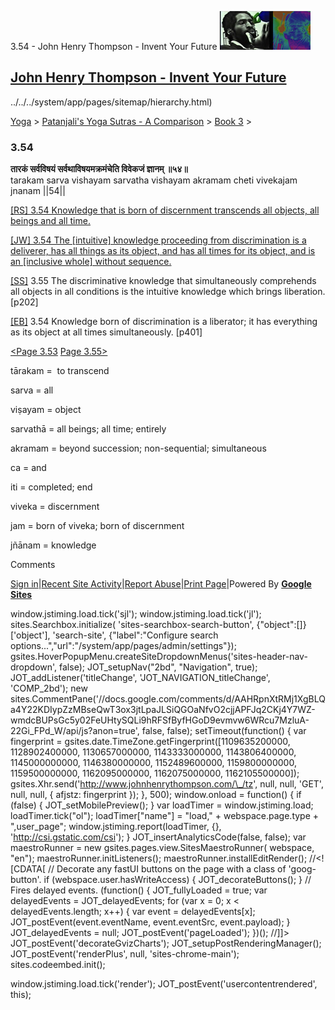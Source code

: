 3.54 - John Henry Thompson - Invent Your Future [![John Henry Thompson - Invent Your Future](../../../_/rsrc/1329567069254/config/customLogo.gif-revision=6.png)](../../../index.html)

[John Henry Thompson - Invent Your Future](../../../index.html)
---------------------------------------------------------------

../../../system/app/pages/sitemap/hierarchy.html)
    

[Yoga](../../../yoga.html)‎ > ‎[Patanjali's Yoga Sutras - A Comparison](../../patanjani.html)‎ > ‎[Book 3](../book-3.html)‎ > ‎

### 3.54

**तारकं सर्वविषयं सर्वथाविषयमक्रमंचेति विवेकजं ज्ञानम् ॥५४॥**  
tarakam sarva vishayam sarvatha vishayam akramam cheti vivekajam jnanam ||54||  
  

[\[RS\] 3.54 Knowledge that is born of discernment transcends all objects, all beings and all time.](http://www.ashtangayoga.info/source-texts/yoga-sutra-patanjali/chapter-3/item/tarakam-sarva-vishayam-sarvatha-vishayam-akramam/)  

[\[JW\] 3.54 The \[intuitive\] knowledge proceeding from discrimination is a deliverer, has all things as its object, and has all times for its object, and is an \[inclusive whole\] without sequence.](http://books.google.com/books?id=YzFImjtOxUwC&pg=PA294&ci=172%2C429%2C742%2C108&source=bookclip)  
  
[\[SS\]](http://www.amazon.com/Yoga-Sutras-Patanjali-Commentary-Satchidananda/dp/0932040381) 3.55 The discriminative knowledge that simultaneously comprehends all objects in all conditions is the intuitive knowledge which brings liberation. \[p202\]  
  
[\[EB\]](http://www.amazon.com/Yoga-Sutras-Patanjali-Translation-Commentary/dp/0865477361/ref=sr_1_1?ie=UTF8&s=books&qid=1250508322&sr=1-1) 3.54 Knowledge born of discrimination is a liberator; it has everything as its object at all times simultaneously. \[p401\]  
  
  
[<Page 3.53](353.html)  [Page 3.55>](355.html)  

tārakam =  to transcend  
  
sarva = all  
  
viṣayam = object  
  
sarvathā = all beings; all time; entirely  
  
akramam = beyond succession; non-sequential; simultaneous  
  
ca = and  
  
iti = completed; end  
  
viveka = discernment  
  
jam = born of viveka; born of discernment  
  
jñānam = knowledge

Comments

[Sign in](https://accounts.google.com/ServiceLogin?continue=http://sites.google.com/a/johnhenrythompson.com/jht/yoga/patanjani/book-3/354&service=jotspot)|[Recent Site Activity](../../../system/app/pages/recentChanges.html)|[Report Abuse](http://sites.google.com/a/johnhenrythompson.com/jht/system/app/pages/reportAbuse)|[Print Page](javascript:;)|Powered By **[Google Sites](http://sites.google.com/site)**

window.jstiming.load.tick('sjl'); window.jstiming.load.tick('jl'); sites.Searchbox.initialize( 'sites-searchbox-search-button', {"object":\[\]}\['object'\], 'search-site', {"label":"Configure search options...","url":"/system/app/pages/admin/settings"}); gsites.HoverPopupMenu.createSiteDropdownMenus('sites-header-nav-dropdown', false); JOT\_setupNav("2bd", "Navigation", true); JOT\_addListener('titleChange', 'JOT\_NAVIGATION\_titleChange', 'COMP\_2bd'); new sites.CommentPane('//docs.google.com/comments/d/AAHRpnXtRMj1XgBLQa4Y22KDIypZzMBseQwT3ox3jtLpaJLSiQGOaNfvO2cjjAPFJq2CKj4Y7WZ-wmdcBUPsGc5y02FeUHtySQLi9hRFSfByfHGoD9evmvw6WRcu7MzluA-22Gi\_FPd\_W/api/js?anon=true', false, false); setTimeout(function() { var fingerprint = gsites.date.TimeZone.getFingerprint(\[1109635200000, 1128902400000, 1130657000000, 1143333000000, 1143806400000, 1145000000000, 1146380000000, 1152489600000, 1159800000000, 1159500000000, 1162095000000, 1162075000000, 1162105500000\]); gsites.Xhr.send('http://www.johnhenrythompson.com/\_/tz', null, null, 'GET', null, null, { afjstz: fingerprint }); }, 500); window.onload = function() { if (false) { JOT\_setMobilePreview(); } var loadTimer = window.jstiming.load; loadTimer.tick("ol"); loadTimer\["name"\] = "load," + webspace.page.type + ",user\_page"; window.jstiming.report(loadTimer, {}, 'http://csi.gstatic.com/csi'); } JOT\_insertAnalyticsCode(false, false); var maestroRunner = new gsites.pages.view.SitesMaestroRunner( webspace, "en"); maestroRunner.initListeners(); maestroRunner.installEditRender(); //<!\[CDATA\[ // Decorate any fastUI buttons on the page with a class of 'goog-button'. if (webspace.user.hasWriteAccess) { JOT\_decorateButtons(); } // Fires delayed events. (function() { JOT\_fullyLoaded = true; var delayedEvents = JOT\_delayedEvents; for (var x = 0; x < delayedEvents.length; x++) { var event = delayedEvents\[x\]; JOT\_postEvent(event.eventName, event.eventSrc, event.payload); } JOT\_delayedEvents = null; JOT\_postEvent('pageLoaded'); })(); //\]\]> JOT\_postEvent('decorateGvizCharts'); JOT\_setupPostRenderingManager(); JOT\_postEvent('renderPlus', null, 'sites-chrome-main'); sites.codeembed.init();

window.jstiming.load.tick('render'); JOT\_postEvent('usercontentrendered', this);